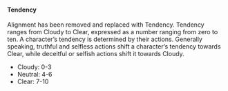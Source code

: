 #### Tendency

Alignment has been removed and replaced with Tendency. Tendency ranges from Cloudy to Clear, expressed as a number ranging from zero to ten. A character’s tendency is determined by their actions. Generally speaking, truthful and selfless actions shift a character’s tendency towards Clear, while deceitful or selfish actions shift it towards Cloudy.

- Cloudy: 0-3
- Neutral: 4-6
- Clear: 7-10